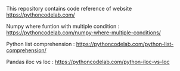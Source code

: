 This repository contains code reference of website https://pythoncodelab.com/

Numpy where funtion with multiple condition : https://pythoncodelab.com/numpy-where-multiple-conditions/

Python list comprehension : https://pythoncodelab.com/python-list-comprehension/

Pandas iloc vs loc : https://pythoncodelab.com/python-iloc-vs-loc



